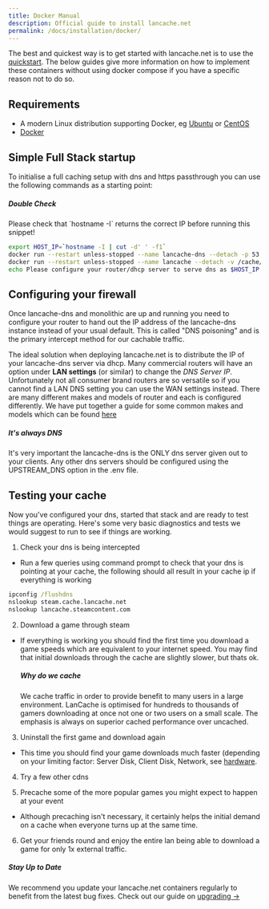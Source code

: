 ```yaml
---
title: Docker Manual
description: Official guide to install lancache.net
permalink: /docs/installation/docker/
---
```


The best and quickest way is to get started with lancache.net is to use the [quickstart](/docs/home/). The below guides give more information on how to implement these containers without using docker compose if you have a specific reason not to do so.

## Requirements

* A modern Linux distribution supporting Docker, eg [Ubuntu](https://www.ubuntu.com) or [CentOS](https://www.centos.org/)
* [Docker](https://www.docker.com/)

## Simple Full Stack startup

To initialise a full caching setup with dns and https passthrough you can use the following commands as a starting point:

<div class="note">
  <h5>Double Check</h5>
  <p>Please check that `hostname -I` returns the correct IP before running this snippet!
  </p>
</div>

```sh
export HOST_IP=`hostname -I | cut -d' ' -f1`
docker run --restart unless-stopped --name lancache-dns --detach -p 53:53/udp -e USE_GENERIC_CACHE=true -e LANCACHE_IP=$HOST_IP lancachenet/lancache-dns:latest
docker run --restart unless-stopped --name lancache --detach -v /cache/data:/data/cache -v /cache/logs:/data/logs -p 80:80 -p 443:443 lancachenet/monolithic:latest
echo Please configure your router/dhcp server to serve dns as $HOST_IP
```

## Configuring your firewall

Once lancache-dns and monolithic are up and running you need to configure your router to hand out the IP address of the lancache-dns instance instead of your usual default. This is called "DNS poisoning" and is the primary intercept method for our cachable traffic.

The ideal solution when deploying lancache.net is to distribute the IP of your lancache-dns server via dhcp. Many commercial routers will have an option under __LAN settings__ (or similar) to change the _DNS Server IP_. Unfortunately not all consumer brand routers are so versatile so if you cannot find a LAN DNS setting you can use the WAN settings instead. There are many different makes and models of router and each is configured differently. We have put together a guide for some common makes and models which can be found [here](/docs/installation/routers/)

<div class="note error">
	<h5>It's always DNS</h5>
    <p>
    	It's very important the lancache-dns is the ONLY dns server given out to your clients. Any other dns servers should be configured using the UPSTREAM_DNS option in the .env file.
    </p>
</div>

## Testing your cache

Now you've configured your dns, started that stack and are ready to test things are operating. Here's some very basic diagnostics and tests we would suggest to run to see if things are working.

1. Check your dns is being intercepted

* Run a few queries using command prompt to check that your dns is pointing at your cache, the following should all result in your cache ip if everything is working

```bat
ipconfig /flushdns
nslookup steam.cache.lancache.net
nslookup lancache.steamcontent.com
```

2. Download a game through steam

* If everything is working you should find the first time you download a game speeds which are equivalent to your internet speed. You  may find that initial downloads through the cache are slightly slower, but thats ok.

    <div class="note info">
    <h5>Why do we cache</h5>
    <p>
    We cache traffic in order to provide benefit to many users in a large environment. LanCache is optimised for hundreds to thousands of gamers downloading at once not one or two users on a small scale. The emphasis is always on superior cached performance over uncached.
    </p>
    </div>

3. Uninstall the first game and download again

* This time you should find your game downloads much faster (depending on your limiting factor: Server Disk, Client Disk, Network, see [hardware](/docs/hardware/).

4. Try a few other cdns

5. Precache some of the more popular games you might expect to happen at your event

* Although precaching isn't necessary, it certainly helps the initial demand on a cache when everyone turns up at the same time.

6. Get your friends round and enjoy the entire lan being able to download a game for only 1x external traffic.

<div class="note">
  <h5>Stay Up to Date</h5>
  <p>We recommend you update your lancache.net containers regularly to benefit from
  the latest bug fixes. Check out our guide on <a href="/docs/upgrading">upgrading &rarr;</a>
  </p>
</div>
